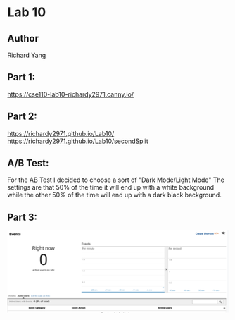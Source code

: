 # Lab 10
## Author 
Richard Yang

## Part 1:
 https://cse110-lab10-richardy2971.canny.io/

## Part 2:
 https://richardy2971.github.io/Lab10/
 https://richardy2971.github.io/Lab10/secondSplit
 
## A/B Test:
 For the AB Test I decided to choose a sort of "Dark Mode/Light Mode" The settings are that 50% of the time it will end up with a white background while the other 50% of the time will end up with a dark black background.
## Part 3:
![part3](./part3.png)